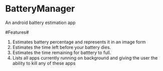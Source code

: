# BatteryManager
An android battery estimation app

#Features#
1. Estimates battery percentage and represents it in an image form
2. Estimates the time left before your battery dies.
3. Estimates the time remaining for batttery to full.
4. Lists all apps currently running on background and giving the user the ability to kill any of these apps
